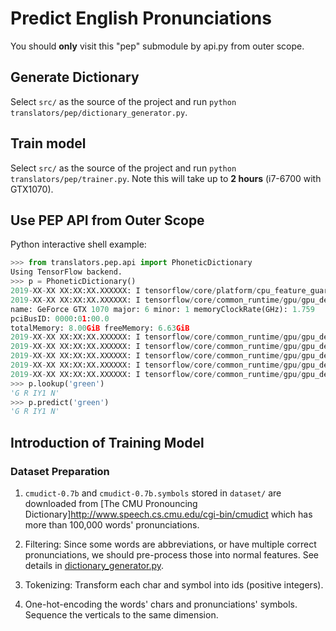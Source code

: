 # Predict English Pronunciations

You should **only** visit this "pep" submodule by api.py from outer scope.

## Generate Dictionary

Select `src/` as the source of the project and run `python translators/pep/dictionary_generator.py`.

## Train model

Select `src/` as the source of the project and run `python translators/pep/trainer.py`.
Note this will take up to **2 hours** (i7-6700 with GTX1070).

## Use PEP API from Outer Scope

Python interactive shell example:

```python
>>> from translators.pep.api import PhoneticDictionary
Using TensorFlow backend.
>>> p = PhoneticDictionary()
2019-XX-XX XX:XX:XX.XXXXXX: I tensorflow/core/platform/cpu_feature_guard.cc:141] Your CPU supports instructions that this TensorFlow binary was not compiled to use: AVX2
2019-XX-XX XX:XX:XX.XXXXXX: I tensorflow/core/common_runtime/gpu/gpu_device.cc:1432] Found device 0 with properties:
name: GeForce GTX 1070 major: 6 minor: 1 memoryClockRate(GHz): 1.759
pciBusID: 0000:01:00.0
totalMemory: 8.00GiB freeMemory: 6.63GiB
2019-XX-XX XX:XX:XX.XXXXXX: I tensorflow/core/common_runtime/gpu/gpu_device.cc:1511] Adding visible gpu devices: 0
2019-XX-XX XX:XX:XX.XXXXXX: I tensorflow/core/common_runtime/gpu/gpu_device.cc:982] Device interconnect StreamExecutor with strength 1 edge matrix:
2019-XX-XX XX:XX:XX.XXXXXX: I tensorflow/core/common_runtime/gpu/gpu_device.cc:988]      0
2019-XX-XX XX:XX:XX.XXXXXX: I tensorflow/core/common_runtime/gpu/gpu_device.cc:1001] 0:   N
2019-XX-XX XX:XX:XX.XXXXXX: I tensorflow/core/common_runtime/gpu/gpu_device.cc:1115] Created TensorFlow device (/job:localhost/replica:0/task:0/device:GPU:0 with 6384 MB memory) -> physical GPU (device: 0, name: GeForce GTX 1070, pci bus id: 0000:01:00.0, compute capability: 6.1)
>>> p.lookup('green')
'G R IY1 N'
>>> p.predict('green')
'G R IY1 N'
```

## Introduction of Training Model

### Dataset Preparation

1. `cmudict-0.7b` and `cmudict-0.7b.symbols` stored in `dataset/` are downloaded from
 [The CMU Pronouncing Dictionary]http://www.speech.cs.cmu.edu/cgi-bin/cmudict which has more than 100,000 words'
 pronunciations.

2. Filtering: Since some words are abbreviations, or have multiple correct pronunciations, we should pre-process those
 into normal features. See details in [dictionary_generator.py](dictionary_generator.py).

3. Tokenizing: Transform each char and symbol into ids (positive integers).

4. One-hot-encoding the words' chars and pronunciations' symbols. Sequence the verticals to the same dimension.
